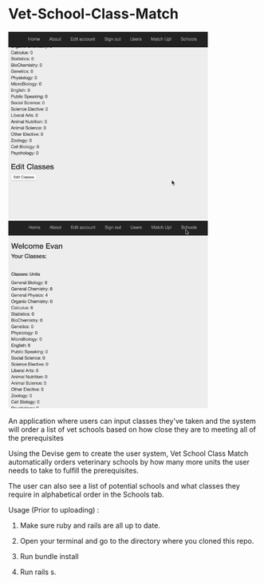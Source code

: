 # Vet-School-Class-Match

<img src="https://github.com/pkmnfreak/Vet-School-Class-Match/blob/master/Class-Match.gif" width="400"> <img src="https://github.com/pkmnfreak/Vet-School-Class-Match/blob/master/Class-Match-Schools.gif" width="400">

An application where users can input classes they've taken and the system will order a list of vet schools based on how close they are to meeting all of the prerequisites

Using the Devise gem to create the user system, Vet School Class Match automatically orders veterinary schools by how many more units the user needs to take to fulfill the prerequisites.

The user can also see a list of potential schools and what classes they require in alphabetical order in the Schools tab.

Usage (Prior to uploading) :
1. Make sure ruby and rails are all up to date.

2. Open your terminal and go to the directory where you cloned this repo.

3. Run bundle install

4. Run rails s.
